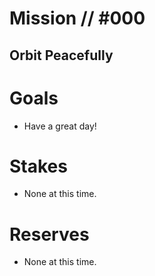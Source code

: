 # Mission // #000
## Orbit Peacefully
# Goals
- Have a great day!

# Stakes
- None at this time.

# Reserves
- None at this time.
